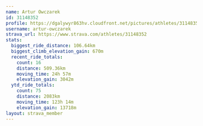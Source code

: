 ```yaml
---
name: Artur Owczarek
id: 31148352
profile: https://dgalywyr863hv.cloudfront.net/pictures/athletes/31148352/15906846/1/large.jpg
username: artur-owczarek
strava_url: https://www.strava.com/athletes/31148352
stats:
  biggest_ride_distance: 106.64km
  biggest_climb_elevation_gain: 670m
  recent_ride_totals:
    count: 16
    distance: 509.36km
    moving_time: 24h 57m
    elevation_gain: 3042m
  ytd_ride_totals:
    count: 75
    distance: 2083km
    moving_time: 123h 14m
    elevation_gain: 13718m
layout: strava_member
--- 
```

